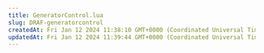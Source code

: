 ```yaml
---
title: GeneratorControl.lua
slug: DRAF-generatorcontrol
createdAt: Fri Jan 12 2024 11:38:10 GMT+0000 (Coordinated Universal Time)
updatedAt: Fri Jan 12 2024 11:39:44 GMT+0000 (Coordinated Universal Time)
---
```


```lua
```


